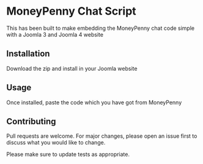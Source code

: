 # MoneyPenny Chat Script

This has been built to make embedding the MoneyPenny chat code simple with a Joomla 3 and Joomla 4 website

## Installation

Download the zip and install in your Joomla website

## Usage

Once installed, paste the code which you have got from MoneyPenny

## Contributing

Pull requests are welcome. For major changes, please open an issue first
to discuss what you would like to change.

Please make sure to update tests as appropriate.
